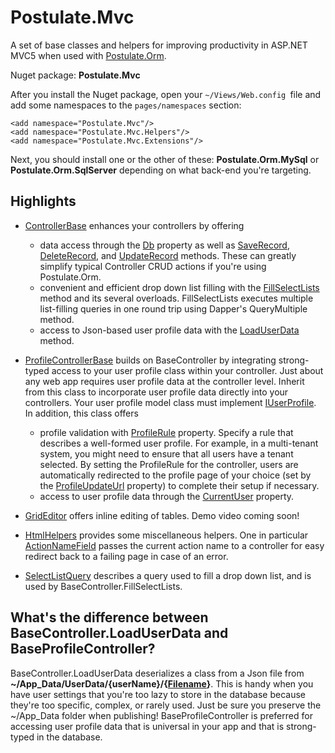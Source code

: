 # Postulate.Mvc

A set of base classes and helpers for improving productivity in ASP.NET MVC5 when used with [Postulate.Orm](https://github.com/adamosoftware/Postulate.Orm).

Nuget package: **Postulate.Mvc**

After you install the Nuget package, open your `~/Views/Web.config `file and add some namespaces to the `pages/namespaces` section:

    <add namespace="Postulate.Mvc"/>
    <add namespace="Postulate.Mvc.Helpers"/>
    <add namespace="Postulate.Mvc.Extensions"/>

Next, you should install one or the other of these: **Postulate.Orm.MySql** or **Postulate.Orm.SqlServer** depending on what back-end you're targeting.

## Highlights

- [ControllerBase](/Postulate.Mvc/ControllerBase.cs) enhances your controllers by offering
    - data access through the [Db](/Postulate.Mvc/ControllerBase.cs#L22) property as well as [SaveRecord](/Postulate.Mvc/ControllerBase.cs#L55), [DeleteRecord](/Postulate.Mvc/ControllerBase.cs#L72), and [UpdateRecord](/Postulate.Mvc/ControllerBase.cs#L38) methods. These can greatly simplify typical Controller CRUD actions if you're using Postulate.Orm.
    - convenient and efficient drop down list filling with the [FillSelectLists](/Postulate.Mvc/ControllerBase.cs#L128) method and its several overloads. FillSelectLists executes multiple list-filling queries in one round trip using Dapper's QueryMultiple method.
    - access to Json-based user profile data with the [LoadUserData](/Postulate.Mvc/ControllerBase.cs#L221) method.
    
- [ProfileControllerBase](/Postulate.Mvc/ProfileControllerBase.cs) builds on BaseController by integrating strong-typed access to your user profile class within your controller. Just about any web app requires user profile data at the controller level. Inherit from this class to incorporate user profile data directly into your controllers. Your user profile model class must implement [IUserProfile](https://github.com/adamosoftware/Postulate.Orm/blob/master/PostulateV1/Interfaces/IUserProfile.cs). In addition, this class offers
    - profile validation with [ProfileRule](/Postulate.Mvc/ProfileControllerBase.cs#L27) property. Specify a rule that describes a well-formed user profile. For example, in a multi-tenant system, you might need to ensure that all users have a tenant selected. By setting the ProfileRule for the controller, users are automatically redirected to the profile page of your choice (set by the [ProfileUpdateUrl](/Postulate.Mvc/ProfileControllerBase.cs#L32) property) to complete their setup if necessary.
    - access to user profile data through the [CurrentUser](/Postulate.Mvc/ProfileControllerBase.cs#L22) property.

- [GridEditor](https://github.com/adamosoftware/Postulate.Mvc/blob/master/Postulate.Mvc/Helpers/GridEditor.cs) offers inline editing of tables. Demo video coming soon!

- [HtmlHelpers](/Postulate.Mvc/Extensions/HtmlHelpers.cs) provides some miscellaneous helpers. One in particular [ActionNameField](/Postulate.Mvc/Extensions/Helpers.cs#12) passes the current action name to a controller for easy redirect back to a failing page in case of an error.

- [SelectListQuery](/Postulate.Mvc/SelectListQuery.cs) describes a query used to fill a drop down list, and is used by BaseController.FillSelectLists.

## What's the difference between BaseController.LoadUserData and BaseProfileController?

BaseController.LoadUserData deserializes a class from a Json file from **~/App_Data/UserData/{userName}/{[Filename](/Postulate.Mvc/Abstract/UserData.cs#L20)}**. This is handy when you have user settings that you're too lazy to store in the database because they're too specific, complex, or rarely used. Just be sure you preserve the ~/App_Data folder when publishing! BaseProfileController is preferred for accessing user profile data that is universal in your app and that is strong-typed in the database.

